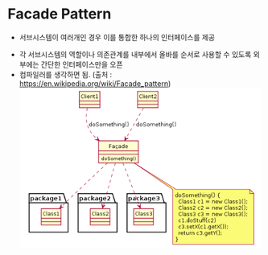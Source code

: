 # Facade Pattern

- 서브시스템이 여러개인 경우 이를 통합한 하나의 인터페이스를 제공

* 각 서브시스템의 역할이나 의존관계를 내부에서 올바를 순서로 사용할 수 있도록 외부에는 간단한 인터페이스만을 오픈
* 컴파일러를 생각하면 됨.
  (출처 : https://en.wikipedia.org/wiki/Facade_pattern)
  ![구조](class.png)
